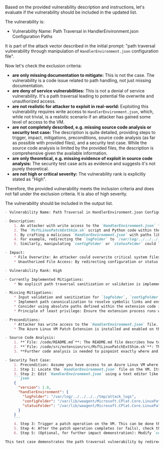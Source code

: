 Based on the provided vulnerability description and instructions, let's evaluate if the vulnerability should be included in the updated list.

The vulnerability is:

- Vulnerability Name: Path Traversal in HandlerEnvironment.json Configuration Paths

It is part of the attack vector described in the initial prompt: "path traversal vulnerability through manipulation of `HandlerEnvironment.json` configuration file".

Now let's check the exclusion criteria:

- **are only missing documentation to mitigate:**  This is not the case. The vulnerability is a code issue related to path handling, not just missing documentation.
- **are deny of service vulnerabilities:** This is not a denial of service vulnerability. It's a path traversal leading to potential file overwrite and unauthorized access.
- **are not realistic for attacker to exploit in real-world:** Exploiting this vulnerability requires write access to `HandlerEnvironment.json`, which, while not trivial, is a realistic scenario if an attacker has gained some level of access to the VM.
- **are not completely described, e.g. missing source code analysis or security test case:** The description is quite detailed, providing steps to trigger, impact, mitigations, preconditions, source code analysis (as far as possible with provided files), and a security test case. While the source code analysis is limited by the provided files, the description is comprehensive given the available information.
- **are only theoretical, e.g. missing evidence of exploit in source code analysis:** The security test case acts as evidence and suggests it's not purely theoretical.
- **are not high or critical severity:** The vulnerability rank is explicitly stated as "High".

Therefore, the provided vulnerability meets the inclusion criteria and does not fall under the exclusion criteria. It is also of high severity.

The vulnerability should be included in the output list.

```markdown
- Vulnerability Name: Path Traversal in HandlerEnvironment.json Configuration Paths

- Description:
    1. An attacker with write access to the `HandlerEnvironment.json` file on the target VM can modify the `logFolder`, `configFolder`, or `statusFolder` paths.
    2. The `MsftLinuxPatchExtShim.sh` script and Python code within the extension use these paths as base directories for logging, configuration, and status files.
    3. By crafting a malicious `HandlerEnvironment.json` with paths like `/var/log/../../../../system/critical`, an attacker can potentially redirect extension operations to arbitrary file system locations.
    4. For example, redirecting the `logFolder` to `/var/log/../../../../system/critical` and triggering a patch operation could lead to the extension attempting to write logs to `/system/critical`, potentially overwriting critical system files.
    5. Similarly, manipulating `configFolder` or `statusFolder` could lead to path traversal vulnerabilities in configuration or status handling.

- Impact:
    * File Overwrite: An attacker could overwrite critical system files by redirecting log or configuration output to sensitive locations.
    * Unauthorized File Access: By redirecting configuration or status paths, an attacker might gain read or write access to files outside of the intended extension directories, potentially including sensitive data.

- Vulnerability Rank: High

- Currently Implemented Mitigations:
    * No explicit path traversal sanitization or validation is implemented in the provided code for paths read from `HandlerEnvironment.json`.

- Missing Mitigations:
    * Input validation and sanitization for `logFolder`, `configFolder`, and `statusFolder` paths in `HandlerEnvironment.json` to prevent path traversal.
    * Implement path canonicalization to resolve symbolic links and ensure paths stay within expected directories.
    * Consider using absolute paths defined within the extension code instead of relying on user-provided configuration for critical file operations.
    * Principle of least privilege: Ensure the extension process runs with the minimal permissions necessary, reducing the impact of potential path traversal exploits.

- Preconditions:
    * Attacker has write access to the `HandlerEnvironment.json` file. This could be achieved through compromised VM credentials, another vulnerability, or insider threat.
    * The Azure Linux VM Patch Extension is installed and enabled on the target VM.

- Source Code Analysis:
    1. **`File: /code/README.md`**: The README.md file describes how to configure the extension locally, explicitly mentioning `HandlerEnvironment.json` and its role in defining `logFolder`, `configFolder`, and `statusFolder`. It states: *"HandlerEnvironment.json defines the location where log, config and status files will be saved. Make sure to specify a directory/folder path for all 3 (can be any location within the machine)"*. This highlights the user-controlled nature of these paths.
    2. **`File: /code/src/extension/src/MsftLinuxPatchExtShim.sh`**: This script is the main entry point. It sources extension scripts but doesn't directly handle `HandlerEnvironment.json` or path processing. It calls `MsftLinuxPatchExt.py`, where the core logic resides.
    3. **Further code analysis is needed to pinpoint exactly where and how `HandlerEnvironment.json` paths are used in Python code and if any path traversal vulnerabilities exist.** Source code for Python modules is not provided in PROJECT FILES, further analysis is not possible with provided files only.

- Security Test Case:
    1. Precondition: Assume you have access to an Azure Linux VM where the Azure Linux VM Patch Extension is installed and enabled. You also have credentials to modify files on the VM (e.g., through SSH or Azure VM Run Command if allowed by VM configuration).
    2. Step 1: Locate the `HandlerEnvironment.json` file on the VM. Its location is typically within the extension directory, which can be found under `/var/lib/waagent/Microsoft.CPlat.Core.LinuxPatchExtension-<version>/`.
    3. Step 2: Edit `HandlerEnvironment.json` using a text editor like `nano` or `vi`. Modify the `logFolder` value to a path outside the intended log directory, for example: `/var/log/../../../../tmp/attack_logs`. Save the changes.
    ```json
    {
      "version": 1.0,
      "handlerEnvironment": {
        "logFolder": "/var/log/../../../../tmp/attack_logs",
        "configFolder": "/var/lib/waagent/Microsoft.CPlat.Core.LinuxPatchExtension-1.2.3/config",
        "statusFolder": "/var/lib/waagent/Microsoft.CPlat.Core.LinuxPatchExtension-1.2.3/status"
      }
    }
    ```
    4. Step 3: Trigger a patch operation on the VM. This can be done through the Azure portal, Azure CLI, or PowerShell by initiating an "Assess Patches" or "Install Patches" operation on the VM.
    5. Step 4: After the patch operation completes (or fails), check the `/tmp/attack_logs` directory on the VM. If the path traversal vulnerability is present, you will find log files created by the extension within this directory, instead of the intended log directory under `/var/log/azure/Microsoft.CPlat.Core.LinuxPatchExtension/`.
    6. Step 5: (Optional, for further impact demonstration): Modify `configFolder` or `statusFolder` in `HandlerEnvironment.json` similarly and observe if you can influence the extension's behavior by manipulating configuration or status file paths. For example, try to redirect `statusFolder` to `/etc/cron.d/` and observe if you can create or overwrite cron jobs.

This test case demonstrates the path traversal vulnerability by redirecting logs. Similar tests can be devised for `configFolder` and `statusFolder`.
